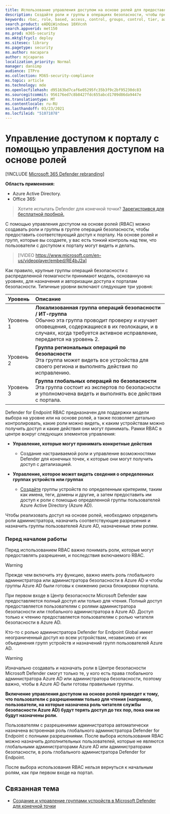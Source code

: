 ```yaml
---
title: Использование управления доступом на основе ролей для предоставления мелкозернистого доступа к Центру безопасности Microsoft Defender
description: Создайте роли и группы в операциях безопасности, чтобы предоставить доступ к порталу.
keywords: rbac, role, based, access, control, groups, control, tier, aad
search.product: eADQiWindows 10XVcnh
search.appverid: met150
ms.prod: m365-security
ms.mktglfcycl: deploy
ms.sitesec: library
ms.pagetype: security
ms.author: macapara
author: mjcaparas
localization_priority: Normal
manager: dansimp
audience: ITPro
ms.collection: M365-security-compliance
ms.topic: article
ms.technology: mde
ms.openlocfilehash: d95163bd7caf6e05295fc35b3f9c2bf95230dc83
ms.sourcegitcommit: 956176ed7c8b8427fdc655abcd1709d86da9447e
ms.translationtype: MT
ms.contentlocale: ru-RU
ms.lasthandoff: 03/23/2021
ms.locfileid: "51071878"
---
```

# <a name="manage-portal-access-using-role-based-access-control"></a>Управление доступом к порталу с помощью управления доступом на основе ролей

[!INCLUDE [Microsoft 365 Defender rebranding](../../includes/microsoft-defender.md)]

**Область применения:**
- Azure Active Directory.
- Office 365:

> Хотите испытать Defender для конечной точки? [Зарегистрився для бесплатной пробной.](https://www.microsoft.com/microsoft-365/windows/microsoft-defender-atp?ocid=docs-wdatp-rbac-abovefoldlink)

С помощью управления доступом на основе ролей (RBAC) можно создавать роли и группы в группе операций безопасности, чтобы предоставить соответствующий доступ к порталу. На основе ролей и групп, которые вы создаете, у вас есть тонкий контроль над тем, что пользователи с доступом к порталу могут видеть и делать. 

> [!VIDEO https://www.microsoft.com/en-us/videoplayer/embed/RE4bJ2a]

Как правило, крупные группы операций безопасности с распределенной геомагности принимают модель, основанную на уровнях, для назначения и авторизации доступа к порталам безопасности. Типичные уровни включают следующие три уровня:

Уровень | Описание
:---|:---
Уровень 1 | **Локализованная группа операций безопасности / ИТ-группа** <br> Обычно эта группа проводит проверку и изучает оповещения, содержащиеся в их геолокации, и в случаях, когда требуется активное исправление, передается на уровень 2.
Уровень 2 | **Группа региональных операций по безопасности** <br> Эта группа может видеть все устройства для своего региона и выполнять действия по исправлению.
Уровень 3 | **Группа глобальных операций по безопасности** <br> Эта группа состоит из экспертов по безопасности и уполномочена видеть и выполнять все действия с портала.

Defender for Endpoint RBAC предназначен для поддержки модели выбора на уровне или на основе ролей, а также позволяет детально контролировать, какие роли можно видеть, к каким устройствам можно получить доступ и какие действия они могут принимать. Рамки RBAC в центре вокруг следующих элементов управления:

- **Управление, которые могут принимать конкретные действия**
  - Создание настраиваемой роли и управление возможностями Defender для конечных точек, к которые они могут получить доступ с детализацией.
 
- **Управление, которое может видеть сведения о определенных группах устройств или группах**
  - [Создайте](machine-groups.md) группы устройств по определенным критериям, таким как имена, теги, домены и другие, а затем предоставить им доступ к роли с помощью определенной группы пользователей Azure Active Directory (Azure AD).

Чтобы реализовать доступ на основе ролей, необходимо определить роли администратора, назначить соответствующие разрешения и назначить группы пользователей Azure AD, назначенные этим ролям.


### <a name="before-you-begin"></a>Перед началом работы
Перед использованием RBAC важно понимать роли, которые могут предоставлять разрешения, и последствия включаемого RBAC.


> [!WARNING]
> Прежде чем включить эту функцию, важно иметь роль глобального администратора или администратора безопасности в Azure AD и чтобы группы Azure AD были готовы к снижению риска блокировки портала. 

При первом входе в Центр безопасности Microsoft Defender вам предоставляется полный доступ или только для чтения. Полный доступ предоставляется пользователям с ролями администратора безопасности или глобального администратора в Azure AD. Доступ только к чтению предоставляется пользователям с ролью читателя безопасности в Azure AD. 

Кто-то с ролью администратора Defender for Endpoint Global имеет неограниченный доступ ко всем устройствам, независимо от их объединения групп устройств и назначений групп пользователей Azure AD.

> [!WARNING]
> Изначально создавать и назначать роли в Центре безопасности Microsoft Defender смогут только те, у кого есть права глобального администратора Azure AD или администратора безопасности, поэтому важно, чтобы в Azure AD были готовы правильные группы.
>
> **Включение управления доступом на основе ролей приведет к тому, что пользователи с разрешениями только для чтения (например, пользователи, на которые назначена роль читателя службы безопасности Azure AD) будут терять доступ до тех пор, пока они не будут назначены роли.** 
>
>Пользователям с разрешениями администратора автоматически назначена встроенная роль глобального администратора Defender for Endpoint с полными разрешениями. После выбора использования RBAC можно назначить дополнительных пользователей, которые не являются глобальными администраторами Azure AD или администраторами безопасности, в роль глобального администратора Defender for Endpoint. 
>
> После выбора использования RBAC нельзя вернуться к начальным ролям, как при первом входе на портал. 



## <a name="related-topic"></a>Связанная тема
- [Создание и управление группами устройств в Microsoft Defender для конечной точки](machine-groups.md)
